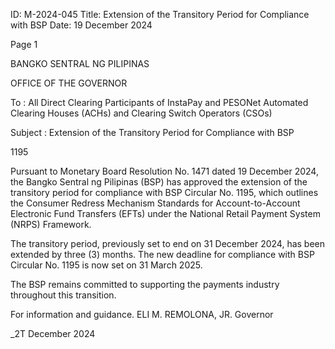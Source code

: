 ID: M-2024-045
Title: Extension of the Transitory Period for Compliance with BSP
Date: 19 December 2024

Page 1

BANGKO SENTRAL NG PILIPINAS

OFFICE OF THE GOVERNOR

To : All Direct Clearing Participants of InstaPay and PESONet Automated Clearing Houses (ACHs) and Clearing Switch Operators (CSOs)

Subject : Extension of the Transitory Period for Compliance with BSP

1195

Pursuant to Monetary Board Resolution No. 1471 dated 19 December 2024, the Bangko Sentral ng Pilipinas (BSP) has approved the extension of the transitory period for compliance with BSP Circular No. 1195, which outlines the Consumer Redress Mechanism Standards for Account-to-Account Electronic Fund Transfers (EFTs) under the National Retail Payment System (NRPS) Framework.

The transitory period, previously set to end on 31 December 2024, has been extended by three (3) months. The new deadline for compliance with BSP Circular No. 1195 is now set on 31 March 2025.

The BSP remains committed to supporting the payments industry throughout this transition.

For information and guidance. ELI M. REMOLONA, JR. Governor

_2T December 2024